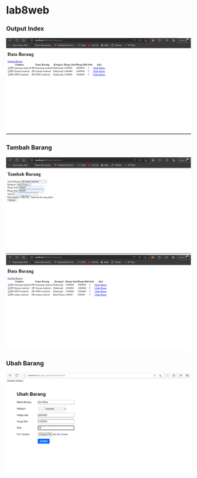 # lab8web

### Output Index
![gambar1](hh/hh1.png)

### Tambah Barang
![gambar2](hh/hh2.png)
![gambar3](hh/hh3.png)

### Ubah Barang
![gambar4](hh/hh4.png)